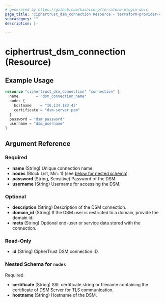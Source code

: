 ```yaml
---
# generated by https://github.com/hashicorp/terraform-plugin-docs
page_title: "ciphertrust_dsm_connection Resource - terraform-provider-ciphertrust"
subcategory: ""
description: |-

---
```


# ciphertrust_dsm_connection (Resource)



## Example Usage

```terraform
resource "ciphertrust_dsm_connection" "connection" {
  name        = "dsm_connection_name"
  nodes {
    hostname    = "10.134.183.43"
    certificate = "dsm-server.pem"
  }
  password = "dsm_password"
  username = "dsm_username"
}
```

<!-- schema generated by tfplugindocs -->
## Argument Reference

### Required

- **name** (String) Unique connection name.
- **nodes** (Block List, Min: 1) (see [below for nested schema](#nestedblock--nodes))
- **password** (String, Sensitive) Password of the DSM.
- **username** (String) Username for accessing the DSM.

### Optional

- **description** (String) Description of the DSM connection.
- **domain_id** (String) If the DSM user is restricted to a domain, provide the domain id.
- **meta** (String) Optional end-user or service data stored with the connection.

### Read-Only

- **id** (String) CipherTrust DSM connection ID.

<a id="nestedblock--nodes"></a>
### Nested Schema for `nodes`

Required:

- **certificate** (String) SSL certificate string or filename containing the certificate of DSM Server for TLS communication.
- **hostname** (String) Hostname of the DSM.



